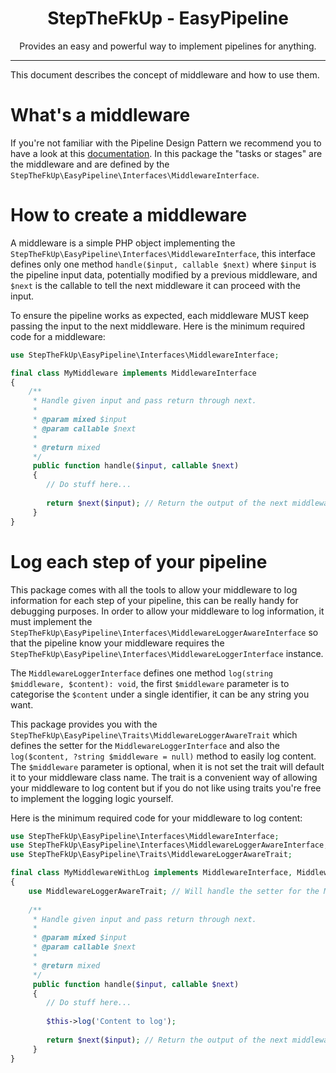 <div align="center">
    <h1>StepTheFkUp - EasyPipeline</h1>
    <p>Provides an easy and powerful way to implement pipelines for anything.</p>
</div>

---

This document describes the concept of middleware and how to use them.

# What's a middleware

If you're not familiar with the Pipeline Design Pattern we recommend you to have a look at this [documentation][1].
In this package the "tasks or stages" are the middleware and are defined by the `StepTheFkUp\EasyPipeline\Interfaces\MiddlewareInterface`.

# How to create a middleware

A middleware is a simple PHP object implementing the `StepTheFkUp\EasyPipeline\Interfaces\MiddlewareInterface`, this
interface defines only one method `handle($input, callable $next)` where `$input` is the pipeline input data, potentially
modified by a previous middleware, and `$next` is the callable to tell the next middleware it can proceed with the input.

To ensure the pipeline works as expected, each middleware MUST keep passing the input to the next middleware. Here is
the minimum required code for a middleware:

```php
use StepTheFkUp\EasyPipeline\Interfaces\MiddlewareInterface;

final class MyMiddleware implements MiddlewareInterface
{
    /**
     * Handle given input and pass return through next.
     *
     * @param mixed $input
     * @param callable $next
     *
     * @return mixed
     */
     public function handle($input, callable $next)
     {
        // Do stuff here...
        
        return $next($input); // Return the output of the next middleware for the given input
     }
}
```

# Log each step of your pipeline

This package comes with all the tools to allow your middleware to log information for each step of your pipeline, this
can be really handy for debugging purposes. In order to allow your middleware to log information, it must implement
the `StepTheFkUp\EasyPipeline\Interfaces\MiddlewareLoggerAwareInterface` so that the pipeline know your middleware
requires the `StepTheFkUp\EasyPipeline\Interfaces\MiddlewareLoggerInterface` instance.


The `MiddlewareLoggerInterface` defines one method `log(string $middleware, $content): void`, the first `$middleware`
parameter is to categorise the `$content` under a single identifier, it can be any string you want.

This package provides you with the `StepTheFkUp\EasyPipeline\Traits\MiddlewareLoggerAwareTrait` which defines the setter
for the `MiddlewareLoggerInterface` and also the `log($content, ?string $middleware = null)` method to easily log content.
The `$middleware` parameter is optional, when it is not set the trait will default it to your middleware class name.
The trait is a convenient way of allowing your middleware to log content but if you do not like using traits you're free
to implement the logging logic yourself.


Here is the minimum required code for your middleware to log content:

```php
use StepTheFkUp\EasyPipeline\Interfaces\MiddlewareInterface;
use StepTheFkUp\EasyPipeline\Interfaces\MiddlewareLoggerAwareInterface;
use StepTheFkUp\EasyPipeline\Traits\MiddlewareLoggerAwareTrait;

final class MyMiddlewareWithLog implements MiddlewareInterface, MiddlewareLoggerAwareInterface
{
    use MiddlewareLoggerAwareTrait; // Will handle the setter for the MiddlewareLoggerInterface
    
    /**
     * Handle given input and pass return through next.
     *
     * @param mixed $input
     * @param callable $next
     *
     * @return mixed
     */
     public function handle($input, callable $next)
     {
        // Do stuff here...
        
        $this->log('Content to log');
        
        return $next($input); // Return the output of the next middleware for the given input
     }
}
```

[1]: https://www.cise.ufl.edu/research/ParallelPatterns/PatternLanguage/AlgorithmStructure/Pipeline.htm
